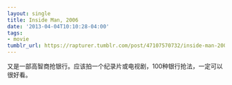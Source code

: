```yaml
---
layout: single
title: Inside Man, 2006
date: '2013-04-04T10:10:28-04:00'
tags:
- movie
tumblr_url: https://rapturer.tumblr.com/post/47107570732/inside-man-2006
---
```

又是一部高智商抢银行。应该拍一个纪录片或电视剧，100种银行抢法，一定可以很好看。

